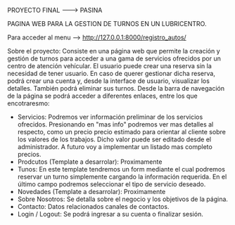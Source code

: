 PROYECTO FINAL ---> PASINA

PAGINA WEB PARA LA GESTION DE TURNOS EN UN LUBRICENTRO.

Para acceder al menu --> http://127.0.0.1:8000/registro_autos/

Sobre el proyecto:
Consiste en una página web que permite la creación y gestión de turnos para acceder a una gama de servicios ofrecidos por un centro de atención vehícular.
El usuario puede crear una reserva sin la necesidad de tener usuario. En caso de querer gestionar dicha reserva, podrá crear una cuenta y, desde la interface de usuario,
visualizar los detalles. También podrá eliminar sus turnos.
Desde la barra de navegación de la página se podrá acceder a diferentes enlaces, entre los que encotraresmo:
- Servicios: Podremos ver información preliminar de los servicios ofrecidos. Presionando en "mas info" podremos ver mas detalles al respecto, como un precio precio estimado
para orientar al cliente sobre los valores de los trabajos. Dicho valor puede ser editado desde el administrador. A futuro voy a implementar un listado mas completo precios.
- Prodcutos (Template a desarrolar): Proximamente
- Tunos: En este template tendremos un form mediante el cual podremos reservar un turno simplemente cargando la información requerida. En el último campo podremos seleccionar
el tipo de servicio deseado.
- Novedades (Template a desarrolar): Proximamente
- Sobre Nosotros: Se detalla sobre el negocio y los objetivos de la página.
- Contacto: Datos relacionados canales de contactos.
- Login / Logout: Se podrá ingresar a su cuenta o finalizar sesión.



